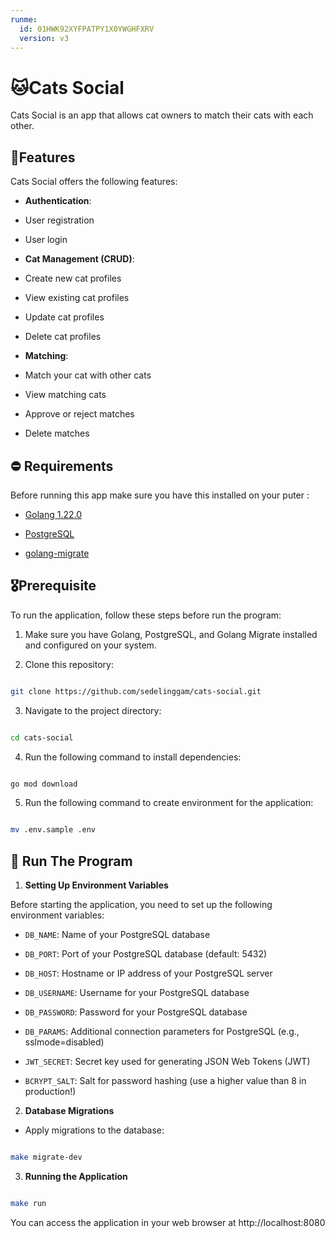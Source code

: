 ```yaml
---
runme:
  id: 01HWK92XYFPATPY1X0YWGHFXRV
  version: v3
---
```



# 🐱Cats Social

  

Cats Social is an app that allows cat owners to match their cats with each other.

  ## 🌟Features

  

Cats Social offers the following features:

  

-  **Authentication**:

- User registration

- User login

-  **Cat Management (CRUD)**:

- Create new cat profiles

- View existing cat profiles

- Update cat profiles

- Delete cat profiles

-  **Matching**:

- Match your cat with other cats

- View matching cats

- Approve or reject matches

- Delete matches

  


## ⛔️ Requirements

  

Before running this app make sure you have this installed on your puter :



-  [Golang 1.22.0](https://go.dev/dl/)

- [PostgreSQL](https://www.postgresql.org/download/)

- [golang-migrate](https://github.com/golang-migrate/migrate)

  

## 🎖Prerequisite

  

To run the application, follow these steps before run the program:

  

1. Make sure you have Golang, PostgreSQL, and Golang Migrate installed and configured on your system.

  

2. Clone this repository:

  

```bash

git clone https://github.com/sedelinggam/cats-social.git

```

  

3. Navigate to the project directory:

  

```bash

cd cats-social

```

  

4. Run the following command to install dependencies:

```bash

go mod download

```
5. Run the following command to create environment for the application:

```bash

mv .env.sample .env

```

## 🚀 Run The Program

  

1.  **Setting Up Environment Variables**

  

Before starting the application, you need to set up the following environment variables:

  

-  `DB_NAME`: Name of your PostgreSQL database

-  `DB_PORT`: Port of your PostgreSQL database (default: 5432)

-  `DB_HOST`: Hostname or IP address of your PostgreSQL server

-  `DB_USERNAME`: Username for your PostgreSQL database

-  `DB_PASSWORD`: Password for your PostgreSQL database

-  `DB_PARAMS`: Additional connection parameters for PostgreSQL (e.g., sslmode=disabled)

-  `JWT_SECRET`: Secret key used for generating JSON Web Tokens (JWT)

-  `BCRYPT_SALT`: Salt for password hashing (use a higher value than 8 in production!)

  

2.  **Database Migrations**
  
- Apply migrations to the database:

```bash

make migrate-dev

```

  

3.  **Running the Application**


  

```bash

make run

```
You can access the application in your web browser at http://localhost:8080